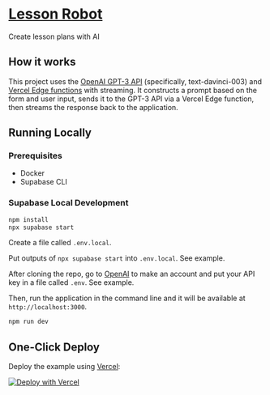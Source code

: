 # [Lesson Robot](https://lessonrobot.com)

Create lesson plans with AI

## How it works

This project uses the [OpenAI GPT-3 API](https://openai.com/api/) (specifically, text-davinci-003) and [Vercel Edge functions](https://vercel.com/features/edge-functions) with streaming. It constructs a prompt based on the form and user input, sends it to the GPT-3 API via a Vercel Edge function, then streams the response back to the application.

## Running Locally

### Prerequisites

- Docker
- Supabase CLI

### Supabase Local Development

```bash
npm install
npx supabase start
```

Create a file called `.env.local`.

Put outputs of `npx supabase start` into `.env.local`. See example.

After cloning the repo, go to [OpenAI](https://beta.openai.com/account/api-keys) to make an account and put your API key in a file called `.env`. See example.

Then, run the application in the command line and it will be available at `http://localhost:3000`.

```bash
npm run dev
```

## One-Click Deploy

Deploy the example using [Vercel](https://vercel.com?utm_source=github&utm_medium=readme&utm_campaign=vercel-examples):

[![Deploy with Vercel](https://vercel.com/button)](https://vercel.com/new/clone?repository-url=https://github.com/Nutlope/twitterbio&env=OPENAI_API_KEY&project-name=twitter-bio-generator&repo-name=twitterbio)

